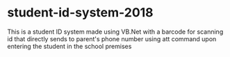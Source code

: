# student-id-system-2018

This is a student ID system made using VB.Net with a barcode for scanning id that directly sends to parent's phone number using att command upon entering the student in the school premises
